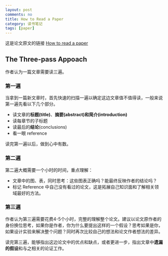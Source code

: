 ```yaml
---
layout: post
comments: no
title: How to Read a Paper
category: 读书笔记
tags: [paper]
---
```


这是论文原文的链接 [How to read a paper](/papers/howtoread.pdf)


## The Three-pass Appoach

作者认为一篇文章需要读三遍。    

### 第一遍

当拿到一篇新文章时，首先快速的扫描一遍以确定这边文章值不值得读，一般来说第一遍先看以下几个部分。

- 读文章的**标题(title)**、**摘要(abstract)**和**简介(introduction)**
- 读每章节的子标题
- 读最后的**结论**(conclusions) 
- 看一眼 reference

读完第一遍以后，做到心中有数。


### 第二遍

第二遍大概需要一个小时的时间，重点理解：

- 文章中的图、表，同时思考：这些图表正确吗？能最终反映作者的结论吗？
- 标记 Reference 中自己没有看过的论文，这是拓展自己知识面和了解相关领域最好的方法。

### 第三遍

作者认为第三遍需要花费4-5个小时，完整的理解整个论文。建议以论文原作者的身份换位思考，如果你是作者，你为什么要提出这样的一个假设？思考如果是你，如果设计实验来解决整个问题？同时再次比较自己的想法和论文作者想法的差异。

读完第三遍，能够指出这边论文中的优点和缺点，或者更进一步，指出文章中**遗漏的假设**和与之相关的论证工作。



